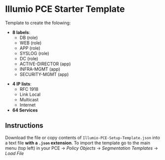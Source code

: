 # Illumio PCE Starter Template
Template to create the folowing:
* **8 labels**:
   - DB (role)
   - WEB (role)
   - APP (role)
   - SYSLOG (role)
   - DC (role)
   - ACTIVE-DIRECTOR (app)
   - INFRA-MGMT (app)
   - SECURITY-MGMT (app)
- **4 IP lists**:
   - RFC 1918
   - Link Local
   - Multicast
   - Internet
- **64 Services**

## Instructions
Download the file or copy contents of `Illumio-PCE-Setup-Template.json` into a text file **with a `.json` extension**. To import the template go to the main menu (top left) in your PCE -> *Policy Objects* -> *Segmentation Templates* -> *Load File*
